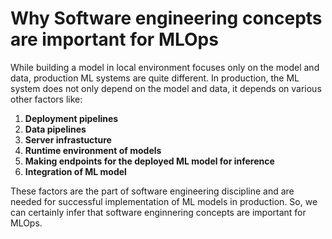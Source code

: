 # Why Software engineering concepts are important for MLOps 

While building a model in local environment focuses only on the model and data, production ML systems are quite different. In production, the ML system does not only depend on the model and data, it depends on various other factors like:

1. **Deployment pipelines**
2. **Data pipelines**
3. **Server infrastucture**
4. **Runtime environment of models**
5. **Making endpoints for the deployed ML model for inference**
6. **Integration of ML model** 

These factors are the part of software engineering discipline and are needed for successful implementation of ML models in production. So, we can certainly infer that software enginnering concepts are important for MLOps. 
